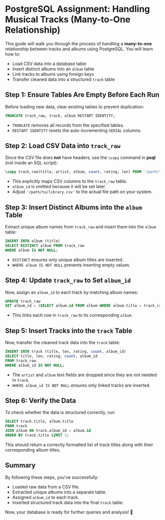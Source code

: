# PostgreSQL Assignment: Handling Musical Tracks (Many-to-One Relationship)

This guide will walk you through the process of handling a **many-to-one** relationship between tracks and albums using PostgreSQL. You will learn how to:
- Load CSV data into a database table
- Insert distinct albums into an `album` table
- Link tracks to albums using foreign keys
- Transfer cleaned data into a structured `track` table

## Step 1: Ensure Tables Are Empty Before Each Run

Before loading new data, clear existing tables to prevent duplication:
```sql
TRUNCATE track_raw, track, album RESTART IDENTITY;
```
- `TRUNCATE` removes all records from the specified tables.
- `RESTART IDENTITY` resets the auto-incrementing `SERIAL` columns.

## Step 2: Load CSV Data into `track_raw`

Since the CSV file does **not** have headers, use the `\copy` command in **psql** (not inside an SQL script):
```sql
\copy track_raw(title, artist, album, count, rating, len) FROM '/path/to/library.csv' WITH CSV;
```
- This explicitly maps CSV columns to the `track_raw` table.
- `album_id` is omitted because it will be set later.
- Adjust `'/path/to/library.csv'` to the actual file path on your system.

## Step 3: Insert Distinct Albums into the `album` Table

Extract unique album names from `track_raw` and insert them into the `album` table:
```sql
INSERT INTO album (title)
SELECT DISTINCT album FROM track_raw
WHERE album IS NOT NULL;
```
- `DISTINCT` ensures only unique album titles are inserted.
- `WHERE album IS NOT NULL` prevents inserting empty values.

## Step 4: Update `track_raw` to Set `album_id`

Now, assign an `album_id` to each track by matching album names:
```sql
UPDATE track_raw
SET album_id = (SELECT album.id FROM album WHERE album.title = track_raw.album);
```
- This links each row in `track_raw` to its corresponding `album`.

## Step 5: Insert Tracks into the `track` Table

Now, transfer the cleaned track data into the `track` table:
```sql
INSERT INTO track (title, len, rating, count, album_id)
SELECT title, len, rating, count, album_id
FROM track_raw
WHERE album_id IS NOT NULL;
```
- The `artist` and `album` text fields are dropped since they are not needed in `track`.
- `WHERE album_id IS NOT NULL` ensures only linked tracks are inserted.

## Step 6: Verify the Data

To check whether the data is structured correctly, run:
```sql
SELECT track.title, album.title
FROM track
JOIN album ON track.album_id = album.id
ORDER BY track.title LIMIT 3;
```
This should return a correctly formatted list of track titles along with their corresponding album titles.

## Summary
By following these steps, you've successfully:
- Loaded raw data from a CSV file.
- Extracted unique albums into a separate table.
- Assigned `album_id` to each track.
- Inserted structured track data into the final `track` table.

Now, your database is ready for further queries and analysis! 🚀


